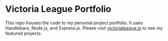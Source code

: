 # Victoria League Portfolio

This repo houses the code to my personal project portfolio. It uses Handlebars, Node.js, and Express.js. Please visit [victorialeague.io](https://www.victorialeague.io/) to see my featured projects.